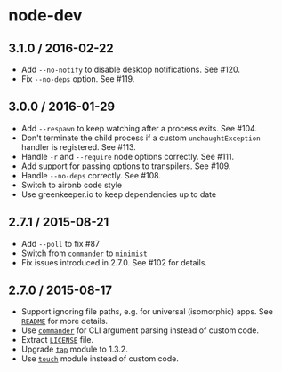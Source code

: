# node-dev

## 3.1.0 / 2016-02-22

- Add `--no-notify` to disable desktop notifications. See #120.
- Fix `--no-deps` option. See #119.

## 3.0.0 / 2016-01-29

- Add `--respawn` to keep watching after a process exits. See #104.
- Don't terminate the child process if a custom `unchaughtException` handler is registered. See #113.
- Handle `-r` and `--require` node options correctly. See #111.
- Add support for passing options to transpilers. See #109.
- Handle `--no-deps` correctly. See #108.
- Switch to airbnb code style
- Use greenkeeper.io to keep dependencies up to date


## 2.7.1 / 2015-08-21

- Add `--poll` to fix #87
- Switch from [`commander`][npm-commander] to [`minimist`][npm-minimist]
- Fix issues introduced in 2.7.0. See #102 for details.

## 2.7.0 / 2015-08-17

- Support ignoring file paths, e.g. for universal (isomorphic) apps. See
  [`README`][README-ignore-paths] for more details.
- Use [`commander`][npm-commander] for CLI argument parsing instead of custom code.
- Extract [`LICENSE`][LICENSE] file.
- Upgrade [`tap`][npm-tap] module to 1.3.2.
- Use [`touch`][npm-touch] module instead of custom code.


[LICENSE]: LICENSE
[npm-commander]: https://www.npmjs.com/package/commander
[npm-minimist]: https://www.npmjs.com/package/minimist
[npm-tap]: https://www.npmjs.com/package/tap
[npm-touch]: https://www.npmjs.com/package/touch
[README]: README.md
[README-ignore-paths]: README.md#ignore-paths
